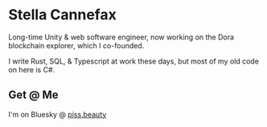 # Stella Cannefax

Long-time Unity & web software engineer, now working on the Dora blockchain explorer, which I co-founded. 

I write Rust, SQL, & Typescript at work these days, but most of my old code on here is C#.

## Get @ Me

I'm on Bluesky @ [piss.beauty](http://bsky.app/profile/piss.beauty)
 
